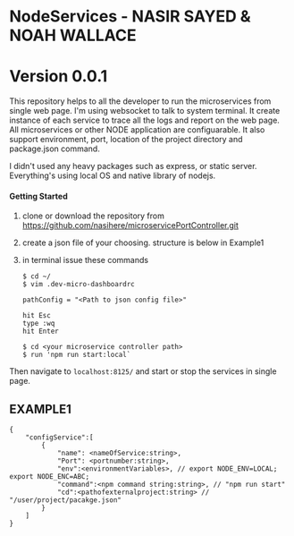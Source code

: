 # NodeServices - NASIR SAYED & NOAH WALLACE
# Version 0.0.1

This repository helps to all the developer to run the microservices from single web page. I'm using websocket to talk to system terminal. It create instance of each service to trace all the logs and report on the web page. All microservices or other NODE application are configuarable. It also support environment, port, location of the project directory and package.json command. 

I didn't used any heavy packages such as express, or static server. Everything's using local OS and native library of nodejs.


#### Getting Started

1. clone or download the repository from https://github.com/nasihere/microservicePortController.git
2. create a json file of your choosing. structure is below in Example1
2. in terminal issue these commands

    ```
    $ cd ~/
    $ vim .dev-micro-dashboardrc

    pathConfig = "<Path to json config file>"

    hit Esc
    type :wq
    hit Enter

    $ cd <your microservice controller path>
    $ run 'npm run start:local`
    ```


Then navigate to  `localhost:8125/` and start or stop the services in single page.


EXAMPLE1
---------

```
{
    "configService":[
        {
            "name": <nameOfService:string>,
            "Port": <portnumber:string>,
            "env":<environmentVariables>, // export NODE_ENV=LOCAL; export NODE_ENC=ABC;
            "command":<npm command string:string>, // "npm run start"
            "cd":<pathofexternalproject:string> // "/user/project/pacakge.json"
        }
    ]
}    
```
